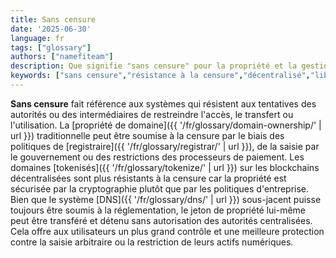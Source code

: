 ```yaml
---
title: Sans censure
date: '2025-06-30'
language: fr
tags: ["glossary"]
authors: ["namefiteam"]
description: Que signifie "sans censure" pour la propriété et la gestion de domaine ?
keywords: ["sans censure","résistance à la censure","décentralisé","liberté","inarrêtable"]
---
```


**Sans censure** fait référence aux systèmes qui résistent aux tentatives des autorités ou des intermédiaires de restreindre l'accès, le transfert ou l'utilisation. La [propriété de domaine]({{ '/fr/glossary/domain-ownership/' | url }}) traditionnelle peut être soumise à la censure par le biais des politiques de [registraire]({{ '/fr/glossary/registrar/' | url }}), de la saisie par le gouvernement ou des restrictions des processeurs de paiement. Les domaines [tokenisés]({{ '/fr/glossary/tokenize/' | url }}) sur les blockchains décentralisées sont plus résistants à la censure car la propriété est sécurisée par la cryptographie plutôt que par les politiques d'entreprise. Bien que le système [DNS]({{ '/fr/glossary/dns/' | url }}) sous-jacent puisse toujours être soumis à la réglementation, le jeton de propriété lui-même peut être transféré et détenu sans autorisation des autorités centralisées. Cela offre aux utilisateurs un plus grand contrôle et une meilleure protection contre la saisie arbitraire ou la restriction de leurs actifs numériques.